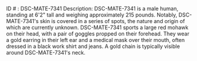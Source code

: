ID # : DSC-MATE-7341
Description: DSC-MATE-7341 is a male human, standing at 6'2" tall and weighing approximately 215 pounds. Notably, DSC-MATE-7341's skin is covered in a series of spots, the nature and origin of which are currently unknown. DSC-MATE-7341 sports a large red mohawk on their head, with a pair of goggles propped on their forehead. They wear a gold earring in their left ear and a medical mask over their mouth, often dressed in a black work shirt and jeans. A gold chain is typically visible around DSC-MATE-7341's neck.
